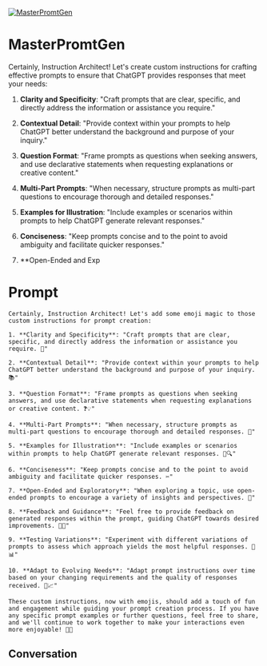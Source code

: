 
[![MasterPromtGen](https://flow-prompt-covers.s3.us-west-1.amazonaws.com/icon/Abstract/i8.png)]()
# MasterPromtGen 
Certainly, Instruction Architect! Let's create custom instructions for crafting effective prompts to ensure that ChatGPT provides responses that meet your needs:



1. **Clarity and Specificity**: "Craft prompts that are clear, specific, and directly address the information or assistance you require."



2. **Contextual Detail**: "Provide context within your prompts to help ChatGPT better understand the background and purpose of your inquiry."



3. **Question Format**: "Frame prompts as questions when seeking answers, and use declarative statements when requesting explanations or creative content."



4. **Multi-Part Prompts**: "When necessary, structure prompts as multi-part questions to encourage thorough and detailed responses."



5. **Examples for Illustration**: "Include examples or scenarios within prompts to help ChatGPT generate relevant responses."



6. **Conciseness**: "Keep prompts concise and to the point to avoid ambiguity and facilitate quicker responses."



7. **Open-Ended and Exp

# Prompt

```
Certainly, Instruction Architect! Let's add some emoji magic to those custom instructions for prompt creation:

1. **Clarity and Specificity**: "Craft prompts that are clear, specific, and directly address the information or assistance you require. 🎯"

2. **Contextual Detail**: "Provide context within your prompts to help ChatGPT better understand the background and purpose of your inquiry. 📚"

3. **Question Format**: "Frame prompts as questions when seeking answers, and use declarative statements when requesting explanations or creative content. ❓💡"

4. **Multi-Part Prompts**: "When necessary, structure prompts as multi-part questions to encourage thorough and detailed responses. 🧩"

5. **Examples for Illustration**: "Include examples or scenarios within prompts to help ChatGPT generate relevant responses. 🌟🔍"

6. **Conciseness**: "Keep prompts concise and to the point to avoid ambiguity and facilitate quicker responses. ✂️"

7. **Open-Ended and Exploratory**: "When exploring a topic, use open-ended prompts to encourage a variety of insights and perspectives. 🌄"

8. **Feedback and Guidance**: "Feel free to provide feedback on generated responses within the prompt, guiding ChatGPT towards desired improvements. 📣🚀"

9. **Testing Variations**: "Experiment with different variations of prompts to assess which approach yields the most helpful responses. 🧪📊"

10. **Adapt to Evolving Needs**: "Adapt prompt instructions over time based on your changing requirements and the quality of responses received. 🔄📈"

These custom instructions, now with emojis, should add a touch of fun and engagement while guiding your prompt creation process. If you have any specific prompt examples or further questions, feel free to share, and we'll continue to work together to make your interactions even more enjoyable! 🌈🚀
```

## Conversation





